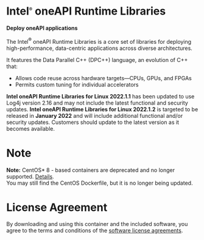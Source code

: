 # Intel<sup><font size=2>®</font></sup> oneAPI Runtime Libraries

**Deploy oneAPI applications**

The Intel<sup><font size=2>®</font></sup> oneAPI Runtime Libraries is a core set of libraries for deploying high-performance, data-centric applications across diverse architectures.

It features the Data Parallel C++ (DPC++) language, an evolution of C++ that:
* Allows code reuse across hardware targets—CPUs, GPUs, and FPGAs
* Permits custom tuning for individual accelerators

**Intel oneAPI Runtime Libraries for Linux 2022.1.1** has been updated to use Log4j version 2.16 and may not include the latest functional and security updates. **Intel oneAPI Runtime Libraries for Linux 2022.1.2** is targeted to be released in **January 2022** and will include additional functional and/or security updates. Customers should update to the latest version as it becomes available.

# Note
**Note:** CentOS* 8 - based containers are deprecated and no longer supported. [Details](https://www.centos.org/centos-linux-eol/). <br />
You may still find the CentOS Dockerfile, but it is no longer being updated.

# License Agreement

By downloading and using this container and the included software, you agree to the terms and conditions of the [software license agreements](https://github.com/intel/oneapi-containers/tree/master/licensing).
